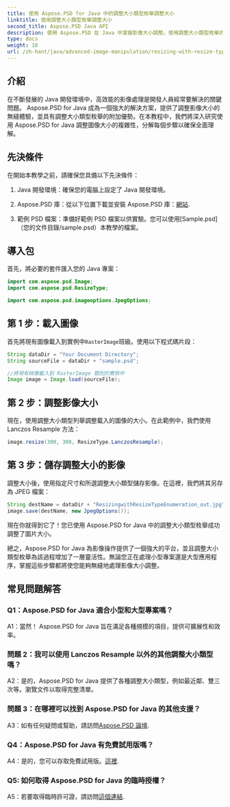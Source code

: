```yaml
---
title: 使用 Aspose.PSD for Java 中的調整大小類型枚舉調整大小
linktitle: 使用調整大小類型枚舉調整大小
second_title: Aspose.PSD Java API
description: 使用 Aspose.PSD 在 Java 中掌握影像大小調整。使用調整大小類型枚舉的逐步指南。
type: docs
weight: 18
url: /zh-hant/java/advanced-image-manipulation/resizing-with-resize-type-enumeration/
---
```

## 介紹

在不斷發展的 Java 開發環境中，高效能的影像處理是開發人員經常要解決的關鍵問題。 Aspose.PSD for Java 成為一個強大的解決方案，提供了調整影像大小的無縫體驗，並具有調整大小類型枚舉的附加優勢。在本教程中，我們將深入研究使用 Aspose.PSD for Java 調整圖像大小的複雜性，分解每個步驟以確保全面理解。

## 先決條件

在開始本教學之前，請確保您具備以下先決條件：

1. Java 開發環境：確保您的電腦上設定了 Java 開發環境。

2. Aspose.PSD 庫：從以下位置下載並安裝 Aspose.PSD 庫：[網站](https://releases.aspose.com/psd/java/).

3. 範例 PSD 檔案：準備好範例 PSD 檔案以供實驗。您可以使用[Sample.psd]（您的文件目錄/sample.psd）本教學的檔案。

## 導入包

首先，將必要的套件匯入您的 Java 專案：

```java
import com.aspose.psd.Image;
import com.aspose.psd.ResizeType;

import com.aspose.psd.imageoptions.JpegOptions;
```

## 第 1 步：載入圖像

首先將現有圖像載入到實例中`RasterImage`班級。使用以下程式碼片段：

```java
String dataDir = "Your Document Directory";
String sourceFile = dataDir + "sample.psd";

//將現有映像載入到 RasterImage 類別的實例中
Image image = Image.load(sourceFile);
```

## 第 2 步：調整影像大小

現在，使用調整大小類型列舉調整載入的圖像的大小。在此範例中，我們使用 Lanczos Resample 方法：

```java
image.resize(300, 300, ResizeType.LanczosResample);
```

## 第 3 步：儲存調整大小的影像

調整大小後，使用指定尺寸和所選調整大小類型儲存影像。在這裡，我們將其另存為 JPEG 檔案：

```java
String destName = dataDir + "ResizingwithResizeTypeEnumeration_out.jpg";
image.save(destName, new JpegOptions());
```

現在你就得到它了！您已使用 Aspose.PSD for Java 中的調整大小類型枚舉成功調整了圖片大小。

總之，Aspose.PSD for Java 為影像操作提供了一個強大的平台，並且調整大小類型枚舉為該過程增加了一層靈活性。無論您正在處理小型專案還是大型應用程序，掌握這些步驟都將使您能夠無縫地處理影像大小調整。

## 常見問題解答

### Q1：Aspose.PSD for Java 適合小型和大型專案嗎？

A1：當然！ Aspose.PSD for Java 旨在滿足各種規模的項目，提供可擴展性和效率。

### 問題 2：我可以使用 Lanczos Resample 以外的其他調整大小類型嗎？

A2：是的，Aspose.PSD for Java 提供了各種調整大小類型，例如最近鄰、雙三次等。瀏覽文件以取得完整清單。

### 問題 3：在哪裡可以找到 Aspose.PSD for Java 的其他支援？

 A3：如有任何疑問或幫助，請訪問[Aspose.PSD 論壇](https://forum.aspose.com/c/psd/34).

### Q4：Aspose.PSD for Java 有免費試用版嗎？

 A4：是的，您可以存取免費試用版。[這裡](https://releases.aspose.com/).

### Q5: 如何取得 Aspose.PSD for Java 的臨時授權？

 A5：若要取得臨時許可證，請訪問[這個連結](https://purchase.aspose.com/temporary-license/).